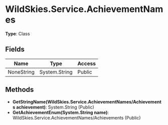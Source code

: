 ﻿# WildSkies.Service.AchievementNames

**Type**: Class

## Fields

| Name | Type | Access |
|------|------|--------|
| NoneString | System.String | Public |

## Methods

- **GetStringName(WildSkies.Service.AchievementNames/Achievements achievement)**: System.String (Public)
- **GetAchievementEnum(System.String name)**: WildSkies.Service.AchievementNames/Achievements (Public)

